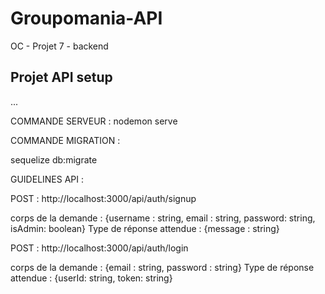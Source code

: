 # Groupomania-API
OC - Projet 7 - backend

## Projet API setup

...

COMMANDE SERVEUR :
nodemon serve


COMMANDE MIGRATION :

sequelize db:migrate


GUIDELINES API :

POST : http://localhost:3000/api/auth/signup

corps de la demande : {username : string, email : string, password: string, isAdmin: boolean}
Type de réponse attendue : {message : string}

POST : http://localhost:3000/api/auth/login

corps de la demande : {email : string, password : string}
Type de réponse attendue : {userId: string, token: string}